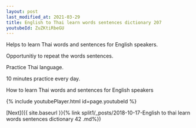 ```yaml
---
layout: post
last_modified_at: 2021-03-29
title: English to Thai learn words sentences dictionary 207 
youtubeId: ZuZKtiRbeGU
---
```

 
 
Helps to learn Thai words and sentences for English speakers.

Opportunitiy to repeat the words sentences. 

Practice Thai language. 
 
10 minutes practice every day. 
 
How to learn Thai words and sentences for English speakers 
 
{% include youtubePlayer.html id=page.youtubeId %}
 
 
[Next]({{ site.baseurl }}{% link  split1/_posts/2018-10-17-English to thai learn words sentences dictionary 42 .md%})
 
